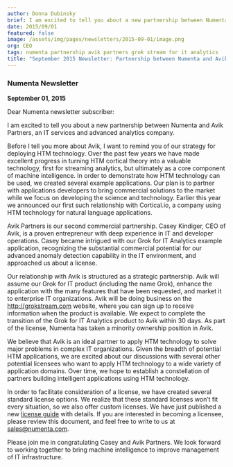 ```yaml
---
author: Donna Dubinsky
brief: I am excited to tell you about a new partnership between Numenta and Avik Partners, an IT services and advanced analytics company. Before I tell you more about Avik, I want to remind you of our strategy for
date: 2015/09/01
featured: false
image: /assets/img/pages/newsletters/2015-09-01/image.png
org: CEO
tags: numenta partnership avik partners grok stream for it analytics
title: "September 2015 Newsletter: Partnership between Numenta and Avik Partners on Grok for IT Analytics"
---
```


### Numenta Newsletter

**September 01, 2015**

Dear Numenta newsletter subscriber:

I am excited to tell you about a new partnership between Numenta and Avik
Partners, an IT services and advanced analytics company.

Before I tell you more about Avik, I want to remind you of our strategy for
deploying HTM technology.  Over the past few years we have made excellent
progress in turning HTM cortical theory into a valuable technology, first for
streaming analytics, but ultimately as a core component of machine intelligence.
In order to demonstrate how HTM technology can be used, we created several
example applications.  Our plan is to partner with applications developers to
bring commercial solutions to the market while we focus on developing the
science and technology.  Earlier this year we announced our first such
relationship with Cortical.io, a company using HTM technology for natural
language applications.

Avik Partners is our second commercial partnership.  Casey Kindiger, CEO of
Avik, is a proven entrepreneur with deep experience in IT and developer
operations.  Casey became intrigued with our Grok for IT Analytics example
application, recognizing the substantial commercial potential for our advanced
anomaly detection capability in the IT environment, and approached us about a
license.

Our relationship with Avik is structured as a strategic partnership.  Avik will
assume our Grok for IT product (including the name Grok), enhance the
application with the many features that have been requested, and market it to
enterprise IT organizations.  Avik will be doing business on the
http://grokstream.com website, where you can sign up to receive information
when the product is available.  We expect to complete the transition of the Grok
for IT Analytics product to Avik within 30 days.  As part of the license,
Numenta has taken a minority ownership position in Avik.

We believe that Avik is an ideal partner to apply HTM technology to solve major
problems in complex IT organizations.  Given the breadth of potential HTM
applications, we are excited about our discussions with several other potential
licensees who want to apply HTM technology to a wide variety of application
domains.  Over time, we hope to establish a constellation of partners building
intelligent applications using HTM technology.  

In order to facilitate consideration of a license, we have created several
standard license options.  We realize that these standard licenses won’t fit
every situation, so we also offer custom licenses.  We have just published a new
[license guide](/assets/pdf/apps/licensing-guide.pdf) with details.  If you are
interested in becoming a licensee, please review this document, and feel free to
write to us at [sales@numenta.com](mailto:sales@numenta.com).

Please join me in congratulating Casey and Avik Partners.  We look forward to
working together to bring machine intelligence to improve management of IT
infrastructure.
